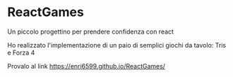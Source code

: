 # ReactGames

Un piccolo progettino per prendere confidenza con react

Ho realizzato l'implementazione di un paio di semplici giochi da tavolo:
Tris e Forza 4

Provalo al link https://enri6599.github.io/ReactGames/







